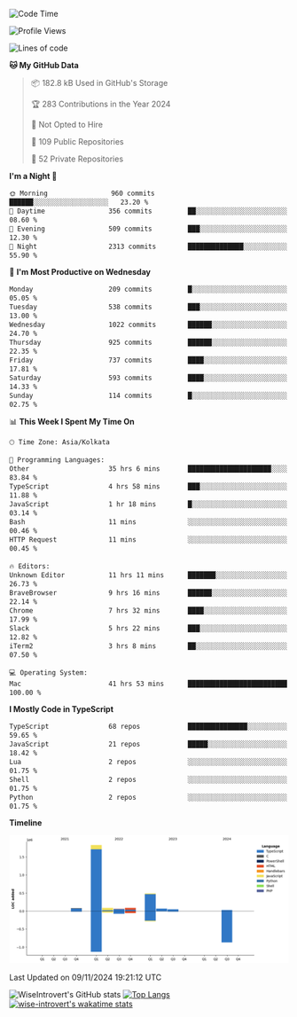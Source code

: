 <!--START_SECTION:waka-->
![Code Time](http://img.shields.io/badge/Code%20Time-1%2C812%20hrs%2029%20mins-blue)

![Profile Views](http://img.shields.io/badge/Profile%20Views-0-blue)

![Lines of code](https://img.shields.io/badge/From%20Hello%20World%20I%27ve%20Written-2.8%20million%20lines%20of%20code-blue)

**🐱 My GitHub Data** 

> 📦 182.8 kB Used in GitHub's Storage 
 > 
> 🏆 283 Contributions in the Year 2024
 > 
> 🚫 Not Opted to Hire
 > 
> 📜 109 Public Repositories 
 > 
> 🔑 52 Private Repositories 
 > 
**I'm a Night 🦉** 

```text
🌞 Morning                960 commits         ██████░░░░░░░░░░░░░░░░░░░   23.20 % 
🌆 Daytime                356 commits         ██░░░░░░░░░░░░░░░░░░░░░░░   08.60 % 
🌃 Evening                509 commits         ███░░░░░░░░░░░░░░░░░░░░░░   12.30 % 
🌙 Night                  2313 commits        ██████████████░░░░░░░░░░░   55.90 % 
```
📅 **I'm Most Productive on Wednesday** 

```text
Monday                   209 commits         █░░░░░░░░░░░░░░░░░░░░░░░░   05.05 % 
Tuesday                  538 commits         ███░░░░░░░░░░░░░░░░░░░░░░   13.00 % 
Wednesday                1022 commits        ██████░░░░░░░░░░░░░░░░░░░   24.70 % 
Thursday                 925 commits         ██████░░░░░░░░░░░░░░░░░░░   22.35 % 
Friday                   737 commits         ████░░░░░░░░░░░░░░░░░░░░░   17.81 % 
Saturday                 593 commits         ████░░░░░░░░░░░░░░░░░░░░░   14.33 % 
Sunday                   114 commits         █░░░░░░░░░░░░░░░░░░░░░░░░   02.75 % 
```


📊 **This Week I Spent My Time On** 

```text
🕑︎ Time Zone: Asia/Kolkata

💬 Programming Languages: 
Other                    35 hrs 6 mins       █████████████████████░░░░   83.84 % 
TypeScript               4 hrs 58 mins       ███░░░░░░░░░░░░░░░░░░░░░░   11.88 % 
JavaScript               1 hr 18 mins        █░░░░░░░░░░░░░░░░░░░░░░░░   03.14 % 
Bash                     11 mins             ░░░░░░░░░░░░░░░░░░░░░░░░░   00.46 % 
HTTP Request             11 mins             ░░░░░░░░░░░░░░░░░░░░░░░░░   00.45 % 

🔥 Editors: 
Unknown Editor           11 hrs 11 mins      ███████░░░░░░░░░░░░░░░░░░   26.73 % 
BraveBrowser             9 hrs 16 mins       ██████░░░░░░░░░░░░░░░░░░░   22.14 % 
Chrome                   7 hrs 32 mins       ████░░░░░░░░░░░░░░░░░░░░░   17.99 % 
Slack                    5 hrs 22 mins       ███░░░░░░░░░░░░░░░░░░░░░░   12.82 % 
iTerm2                   3 hrs 8 mins        ██░░░░░░░░░░░░░░░░░░░░░░░   07.50 % 

💻 Operating System: 
Mac                      41 hrs 53 mins      █████████████████████████   100.00 % 
```

**I Mostly Code in TypeScript** 

```text
TypeScript               68 repos            ███████████████░░░░░░░░░░   59.65 % 
JavaScript               21 repos            █████░░░░░░░░░░░░░░░░░░░░   18.42 % 
Lua                      2 repos             ░░░░░░░░░░░░░░░░░░░░░░░░░   01.75 % 
Shell                    2 repos             ░░░░░░░░░░░░░░░░░░░░░░░░░   01.75 % 
Python                   2 repos             ░░░░░░░░░░░░░░░░░░░░░░░░░   01.75 % 
```



**Timeline**

![Lines of Code chart](https://raw.githubusercontent.com/wise-introvert/wise-introvert/master/assets/bar_graph.png)


 Last Updated on 09/11/2024 19:21:12 UTC
<!--END_SECTION:waka-->

![WiseIntrovert's GitHub stats](https://github-readme-stats.vercel.app/api?username=wise-introvert&count_private=true&show_icons=true)
[![Top Langs](https://github-readme-stats.vercel.app/api/top-langs/?username=wise-introvert&langs_count=10)](https://github.com/anuraghazra/github-readme-stats)
[![wise-introvert's wakatime stats](https://github-readme-stats.vercel.app/api/wakatime?username=wiseintrovert)](https://github.com/anuraghazra/github-readme-stats)
